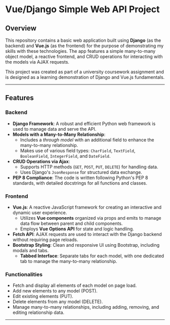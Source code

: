 # Vue/Django Simple Web API Project

## Overview

This repository contains a basic web application built using **Django** (as the backend) and **Vue.js** (as the frontend) for the purpose of demonstrating my skills with these technologies. The app features a simple many-to-many object model, a reactive frontend, and CRUD operations for interacting with the models via AJAX requests. 

This project was created as part of a university coursework assignment and is designed as a learning demonstration of Django and Vue.js fundamentals.

---

## Features

### Backend
- **Django Framework**: A robust and efficient Python web framework is used to manage data and serve the API.
- **Models with a Many-to-Many Relationship**: 
  - Includes a *through model* with an additional field to enhance the many-to-many relationship.
  - Makes use of various field types: `CharField`, `TextField`, `BooleanField`, `IntegerField`, and `DateField`.
- **CRUD Operations via Ajax**: 
  - Supports HTTP methods (`GET`, `POST`, `PUT`, `DELETE`) for handling data.
  - Uses Django's `JsonResponse` for structured data exchange.
- **PEP 8 Compliance**: The code is written following Python's PEP 8 standards, with detailed docstrings for all functions and classes.

### Frontend
- **Vue.js**: A reactive JavaScript framework for creating an interactive and dynamic user experience.
  - Utilizes **Vue components** organized via props and emits to manage data flow between parent and child components.
  - Employs **Vue Options API** for state and logic handling.
- **Fetch API**: AJAX requests are used to interact with the Django backend without requiring page reloads.
- **Bootstrap Styling**: Clean and responsive UI using Bootstrap, including modals and tabs.
  - **Tabbed Interface**: Separate tabs for each model, with one dedicated tab to manage the many-to-many relationship.

### Functionalities
- Fetch and display all elements of each model on page load.
- Add new elements to any model (POST).
- Edit existing elements (PUT).
- Delete elements from any model (DELETE).
- Manage many-to-many relationships, including adding, removing, and editing relationship data.

---
